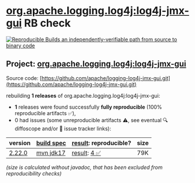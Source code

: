 [org.apache.logging.log4j:log4j-jmx-gui](https://central.sonatype.com/artifact/org.apache.logging.log4j/log4j-jmx-gui/versions) RB check
=======

[![Reproducible Builds](https://reproducible-builds.org/images/logos/rb.svg) an independently-verifiable path from source to binary code](https://reproducible-builds.org/)

## Project: [org.apache.logging.log4j:log4j-jmx-gui](https://central.sonatype.com/artifact/org.apache.logging.log4j/log4j-jmx-gui/versions)

Source code: [https://github.com/apache/logging-log4j-jmx-gui.git](https://github.com/apache/logging-log4j-jmx-gui.git)

rebuilding **1 releases** of org.apache.logging.log4j:log4j-jmx-gui:
- **1** releases were found successfully **fully reproducible** (100% reproducible artifacts :white_check_mark:),
- 0 had issues (some unreproducible artifacts :warning:, see eventual :mag: diffoscope and/or :memo: issue tracker links):

| version | [build spec](/BUILDSPEC.md) | [result](https://reproducible-builds.org/docs/jvm/): reproducible? | size |
| -- | --------- | ------ | -- |
| [2.22.0](https://central.sonatype.com/artifact/org.apache.logging.log4j/log4j-jmx-gui/2.22.0/pom) | [mvn jdk17](log4j-jmx-gui-2.22.0.buildspec) | [result](log4j-jmx-gui-2.22.0.buildinfo): [4 :white_check_mark: ](log4j-jmx-gui-2.22.0.buildcompare) | 79K |

<i>(size is calculated without javadoc, that has been excluded from reproducibility checks)</i>
